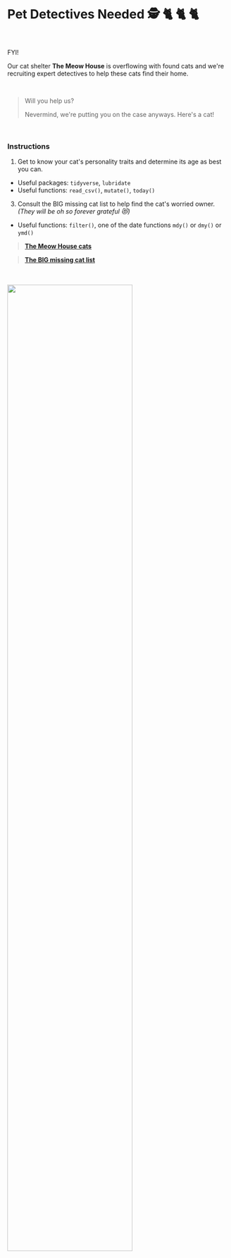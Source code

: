 # Pet Detectives Needed    :detective: :cat2: :cat2: :cat2:

<br>

FYI! 

Our cat shelter **The Meow House** is overflowing with found cats and we're recruiting expert detectives to help these cats find their home. 

<br>

>
> Will you help us? 
> 
> Nevermind, we're putting you on the case anyways. Here's a cat! 
>
 
<br>


### Instructions

1. Get to know your cat's personality traits and determine its age as best you can. 
  - Useful packages: `tidyverse`, `lubridate`
  - Useful functions: `read_csv()`, `mutate()`, `today()`
3. Consult the BIG missing cat list to help find the cat's worried owner.
*(They will be oh so forever grateful :heart_eyes_cat:)*
  - Useful functions: `filter()`, one of the date functions `mdy()` or `dmy()` or `ymd()`


> [**The Meow House cats**]()

> [**The BIG missing cat list**]()



<br>
<br>

<img src="https://64.media.tumblr.com/23a153de959391e35617efd469312765/e48c703ee3ccbd16-96/s1280x1920/d3fb50b27b32c7f7f5807aad77a74e2a53bbf8f1.png" width="75%">

